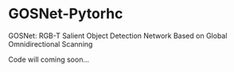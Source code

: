 # GOSNet-Pytorhc
GOSNet: RGB-T Salient Object Detection Network Based on Global Omnidirectional Scanning

Code will coming soon...
